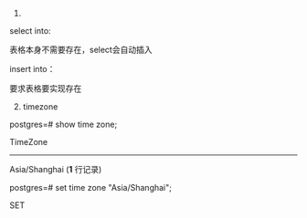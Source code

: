 1. 

select into:

表格本身不需要存在，select会自动插入

insert into：

要求表格要实现存在



2. timezone

postgres=# show time zone;   

TimeZone    

---------------

Asia/Shanghai (**1** 行记录)



postgres=# set time zone "Asia/Shanghai"; 

SET











